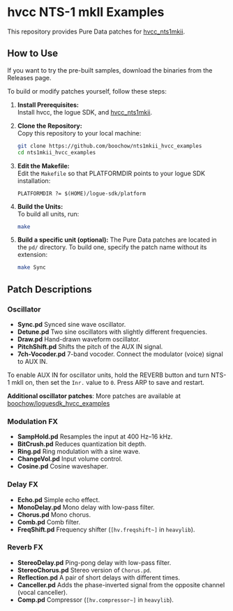 # hvcc NTS-1 mkII Examples

This repository provides Pure Data patches for [hvcc_nts1mkii](https://github.com/boochow/hvcc_nts1mkii).

## How to Use

If you want to try the pre-built samples, download the binaries from the Releases page.

To build or modify patches yourself, follow these steps:

1. **Install Prerequisites:**  
   Install hvcc, the logue SDK, and [hvcc_nts1mkii](https://github.com/boochow/hvcc_nts1mkii).

2. **Clone the Repository:**  
   Copy this repository to your local machine:
   ```bash
   git clone https://github.com/boochow/nts1mkii_hvcc_examples
   cd nts1mkii_hvcc_examples
   ```

3. **Edit the Makefile:**  
   Edit the `Makefile` so that PLATFORMDIR points to your logue SDK installation:
   ```
   PLATFORMDIR ?= $(HOME)/logue-sdk/platform
   ```
4. **Build the Units:**  
   To build all units, run:
   ```bash
   make
   ```
   
5. **Build a specific unit (optional):**
   The Pure Data patches are located in the `pd/` directory. To build one, specify the patch name without its extension:
   
   ```bash
   make Sync
   ```

## Patch Descriptions

### Oscillator

- **Sync.pd** 
  Synced sine wave oscillator.
- **Detune.pd** 
  Two sine oscillators with slightly different frequencies.
- **Draw.pd** 
  Hand-drawn waveform oscillator.
- **PitchShift.pd** 
  Shifts the pitch of the AUX IN signal.
- **7ch-Vocoder.pd**
  7-band vocoder. Connect the modulator (voice) signal to AUX IN.

To enable AUX IN for oscillator units, hold the REVERB button and turn NTS-1 mkII on, then set the `Inr.` value to `0`. Press ARP to save and restart.

**Additional oscillator patches**: More patches are available at [boochow/loguesdk\_hvcc\_examples](https://github.com/boochow/loguesdk_hvcc_examples)

### Modulation FX

- **SampHold.pd** 
  Resamples the input at 400 Hz–16 kHz.
- **BitCrush.pd**
  Reduces quantization bit depth.
- **Ring.pd** 
  Ring modulation with a sine wave.
- **ChangeVol.pd**
  Input volume control.
- **Cosine.pd**
  Cosine waveshaper.

### Delay FX

- **Echo.pd** 
  Simple echo effect.
- **MonoDelay.pd** 
  Mono delay with low-pass filter.
- **Chorus.pd** 
  Mono chorus.
- **Comb.pd** 
  Comb filter.
- **FreqShift.pd** 
  Frequency shifter (`[hv.freqshift~]` in `heavylib`).

### Reverb FX

- **StereoDelay.pd** 
  Ping-pong delay with low-pass filter.
- **StereoChorus.pd** 
  Stereo version of `Chorus.pd`.
- **Reflection.pd** 
  A pair of short delays with different times.
- **Canceller.pd**
  Adds the phase-inverted signal from the opposite channel (vocal canceller).
- **Comp.pd** 
  Compressor (`[hv.compressor~]` in `heavylib`).
